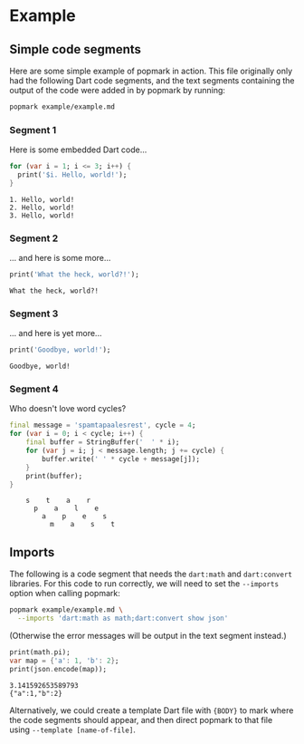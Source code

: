 # Example

## Simple code segments

Here are some simple example of popmark in action. This file originally only had the following Dart code segments, and the text segments containing the output of the code were added in by popmark by running:

```sh
popmark example/example.md
```

### Segment 1

Here is some embedded Dart code...

```dart
for (var i = 1; i <= 3; i++) {
  print('$i. Hello, world!');
}
```

```text
1. Hello, world!
2. Hello, world!
3. Hello, world!
```

### Segment 2

... and here is some more...

```dart
print('What the heck, world?!');
```

```text
What the heck, world?!
```

### Segment 3

... and here is yet more...

```dart
print('Goodbye, world!');
```

```text
Goodbye, world!
```

### Segment 4

Who doesn't love word cycles?

```dart
final message = 'spamtapaalesrest', cycle = 4;
for (var i = 0; i < cycle; i++) {
    final buffer = StringBuffer('  ' * i);
    for (var j = i; j < message.length; j += cycle) {
        buffer.write(' ' * cycle + message[j]);
    }
    print(buffer);
}
```

```text
    s    t    a    r
      p    a    l    e
        a    p    e    s
          m    a    s    t
```

## Imports

The following is a code segment that needs the `dart:math` and `dart:convert` libraries. For this code to run correctly, we will need to set the `--imports` option when calling popmark:

```sh
popmark example/example.md \
  --imports 'dart:math as math;dart:convert show json'
```

(Otherwise the error messages will be output in the text segment instead.)

```dart
print(math.pi);
var map = {'a': 1, 'b': 2};
print(json.encode(map));
```

```text
3.141592653589793
{"a":1,"b":2}
```

Alternatively, we could create a template Dart file with `{BODY}` to mark where the code segments should appear, and then direct popmark to that file using `--template [name-of-file]`.
